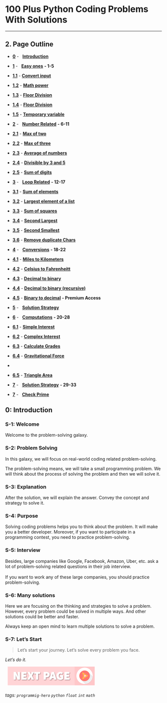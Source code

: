 # 100 Plus Python Coding Problems With Solutions
---

## 2. Page Outline

* **[0](Easy-ones/Math-Power.md "Introduction")** - &nbsp; **[Introduction](/Easy-ones/Math-Power.md)**

* **[1](# "Easy ones")** - &nbsp; **[Easy ones](/Easy-ones/User-input-to-Number.md)** **-  1-5**

* **[1.1](Easy-ones/User-input-to-Number.md "Convert input")** - **[Convert input](/Easy-ones/User-input-to-Number.md)**

* **[1.2](Easy-ones/Math-Power.md "Math power")** - **[Math power](/Easy-ones/Math-Power.md)**

* **[1.3](Easy-ones/Math-Power.md "Floor Division")** - **[Floor Division](/Easy-ones/Random-Number.md)**

* **[1.4](/Easy-ones/Floor-Division.md "Floor Division")** - **[Floor Division](/Easy-ones/Floor-Division.md)**

* **[1.5](Easy-ones/Temporary-variable.md "Temporary variable")** - **[Temporary variable](/Easy-ones/Temporary-variable.md)** 


* **[2](Number-Relate/Number-Related.md "Number Related")** - &nbsp; **[Number Related](/Number-Related/Number-Related.md)** **- 6-11**

* **[2.1](Number-Relate "Max of two")** - **[Max of two](/Number-Relate)**

* **[2.2](Number-Related/Math-Power.md "Max of three")** - **[Max of three](/Number-Related/User-input-to-Number.md)**

* **[2.3](Number-Related/Math-Power.md "Average of numbers")** - **[Average of numbers](/Number-Related/Math-Power.md)**

* **[2.4](Number-Related/Divisible-by-3-and-5.md "Divisible by 3 and 5")** - **[Divisible by 3 and 5](/Number-Related/Divisible-by-3-and-5.md)**

* **[2.5](Number-Related/Sum-of-digits.md "Sum of digits")** - **[Sum of digits](Loop-Related/Sum-of-digits.md)**


* **[3](Loop-Related/Coin-sum.md "Loop Related")** - &nbsp; **[Loop Related](/Loop-Related/Sum-of-digits.md)** **- 12-17**
  
* **[3.1](Loop-Related/Coin-sum.md "Sum of elements")** - **[Sum of elements](Loop-Related/Coin-sum.md)**

* **[3.2](Loop-Related/Largest-element-of-a-list.md "Largest element of a list")** - **[Largest element of a list](Loop-Related/Largest-element-of-a-list.md)**

* **[3.3](Loop-Related/Sum-of-squares.md "Sum of squares")** - **[Sum of squares](Loop-Related/Sum-of-squares.md)**

* **[3.4](Loop-Related/Second-Largest.md "Second Largest")** - **[Second Largest](Loop-Related/Second-Largest.md)**

* **[3.5](Loop-Related/Second-smallest.md "Second Smallest")** - **[Second Smallest](Loop-Related/Second-smallest.md)**

* **[3.6](Loop-Related/Remove-duplicate-Chars.md "Remove duplicate Chars")** - **[Remove duplicate Chars](Loop-Related/Remove-duplicate-Chars.md)**


* **[4](Conversions/Miles-to-Kilometers.md "Conversions")** - &nbsp; **[Conversions](/Conversions/Miles-to-Kilometers.md)** **- 18-22**
  
* **[4.1](Conversions/Celsius-to-Fahrenheit.md "Miles to Kilometers")** - **[Miles to Kilometers](Conversions/Celsius-to-Fahrenheit.md)**

* **[4.2](Conversions/Decimal-to-binary.md "Celsius to Fahrenheit")** - **[Celsius to Fahrenheitt](Conversions/Decimal-to-binary.md)**

* **[4.3](Conversions/Decimal-to-binary-recursive.md "Decimal to binary")** - **[Decimal to binary](Conversions/Decimal-to-binary-recursive.md)**

* **[4.4](Conversions/ "Decimal to binary (recursive)")** - **[Decimal to binary (recursive)](Conversions/)**

* **[4.5](https://play.google.com/store/apps/details?id=com.learnprogramming.codecamp "Binary to decimal")** - **[Binary to decimal](premium)** **- Premium Access**


* **[5](Solution-Strategy.md "Solution Strategy")** - &nbsp; **[Solution Strategy](Solution-Strategy.md)** 
  
* **[6](Computations/Simple-Interest.md "Computations")** - &nbsp; **[Computations](Computations/Simple-Interest.md)** **- 20-28**

* **[6.1](Computations/Simple-Interest.md "Simple Interest")** - **[Simple Interest](Computations/Simple-Interest.md)**

* **[6.2](Computations/Complex-Interest.md "Complex Interest")** - **[Complex Interest](Computations/Complex-Interest.md)**

* **[6.3](Computations/Calculate-Grades.md "Calculate Grades)")** - **[Calculate Grades](Computations/Calculate-Grades.md)**

* **[6.4](Computations/Gravitational-Force.md "Gravitational Force)")** - **[Gravitational Force](Computations/Gravitational-Force.md)**
* 
* **[6.5](Computations/Triangle-Area.md "Triangle Area)")** - **[Triangle Area](Computations/Triangle-Area.md)**
  

* **[7](Solution-Strategy.md "Solution Strategy")** - &nbsp; **[Solution Strategy](Solution-Strategy.md)** **- 29-33**

* **[7](Solution-Strategy.md "Check Prime")** - &nbsp; **[Check Prime](Solution-Strategy.md)** 


## 0: Introduction

### S-1: Welcome
Welcome to the problem-solving galaxy. 

### S-2: Problem Solving
In this galaxy, we will focus on real-world coding related problem-solving. 

The problem-solving means, we will take a small programming problem. We will think about the process of solving the problem and then we will solve it. 


### S-3: Explanation
After the solution, we will explain the answer. Convey the concept and strategy to solve it. 

### S-4: Purpose
Solving coding problems helps you to think about the problem. It will make you a better developer. Moreover, if you want to participate in a programming contest, you need to practice problem-solving. 

### S-5: Interview
Besides, large companies like Google, Facebook, Amazon, Uber, etc. ask a lot of problem-solving related questions in their job interview.<br><br>If you want to work any of these large companies, you should practice problem-solving.


### S-6: Many solutions
Here we are focusing on the thinking and strategies to solve a problem. However, every problem could be solved in multiple ways. And other solutions could be better and faster. 

Always keep an open mind to learn multiple solutions to solve a problem.

### S-7: Let’s Start
> Let’s start your journey. Let’s solve every problem you face. 

*Let’s do it.*

&nbsp;
[![Next Page](assets/next-button.png)](Math-Power.md)
&nbsp;

###### tags: `programmig-hero` `python` `float` `int` `math`
